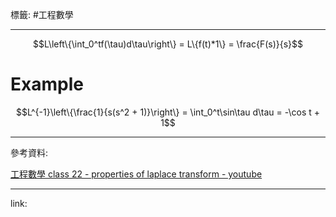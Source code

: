 標籤: #工程數學 

---

$$L\left\{\int_0^tf(\tau)d\tau\right\} = L\{f(t)*1\} = \frac{F(s)}{s}$$

# Example

$$L^{-1}\left\{\frac{1}{s(s^2 + 1)}\right\} = \int_0^t\sin\tau d\tau = -\cos t + 1$$

---

參考資料:

[工程數學 class 22 - properties of laplace transform - youtube](https://youtu.be/46CiHQ3EYeY)

---

link:

